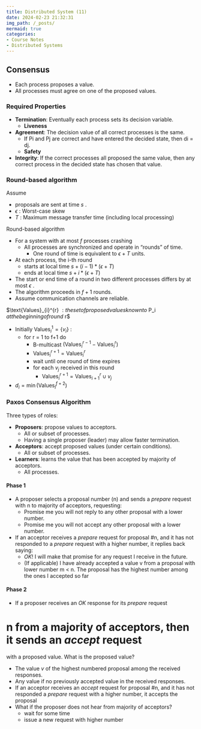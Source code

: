 ```yaml
---
title: Distributed System (11)
date: 2024-02-23 21:32:31
img_path: /_posts/
mermaid: true
categories:
- Course Notes
- Distributed Systems
---
```


## Consensus

- Each process proposes a value.
- All processes must agree on one of the proposed values.

### Required Properties

- **Termination**: Eventually each process sets its decision variable.
  - **Liveness**
- **Agreement**: The decision value of all correct processes is the same.
  - If Pi and Pj are correct and have entered the decided state, then di = dj.
  - **Safety**
- **Integrity**: If the correct processes all proposed the same value, then any correct process in the decided state has chosen that value.

### Round-based algorithm

Assume

- proposals are sent at time $s$ .
- $\epsilon$ : Worst-case skew
- $T$ : Maximum message transfer time (including local processing)

Round-based algorithm

- For a system with at most $f$ processes crashing
  - All processes are synchronized and operate in “rounds” of time.
    - One round of time is equivalent to $\epsilon + T$ units.
- At each process, the i-th round
  - starts at local time $s + (i -1)*(\epsilon + T)$
  - ends at local time $s + i*(\epsilon + T)$
- The start or end time of a round in two different processes differs by at most $\epsilon$ .
- The algorithm proceeds in $f+1$ rounds.
- Assume communication channels are reliable.

$\text{Values}_{i}^{r} $: the set of proposed values known to$ P_i $at the beginning of round$ r$

- Initially $\text{Values}_{i}^{1} = \{v_i\}$ :
  - for r = 1 to f+1 do
    - B-multicast $(\text{Values}_{i}^{r-1} - \text{Values}_{i}^{r})$
    - $\text{Values}_{i}^{r+1} = \text{Values}_{i}^{r}$
    - wait until one round of time expires
    - for each $v_j$ received in this round
      - $\text{Values}_{i}^{r+1} = \text{Values}_{i+1}^{r} \cup v_j$
- $d_i = \min(\text{Values}_{i}^{f+2})$

### Paxos Consensus Algorithm

Three types of roles:

- **Proposers**: propose values to acceptors.
  - All or subset of processes.
  - Having a single proposer (leader) may allow faster termination.
- **Acceptors**: accept proposed values (under certain conditions).
  - All or subset of processes.
- **Learners**: learns the value that has been accepted by majority of acceptors.
  - All processes.

<!-- #### Try 1: Single Phase

- A proposer multicasts its proposed value to a large enough set (larger than majority) of acceptors.
- An acceptor accepts the first proposed value it receives.
- If majority of acceptors have accepted the same value v, then v is the decided value.  -->

#### Phase 1

- A proposer selects a proposal number (n) and sends a *prepare*
request with n to majority of acceptors, requesting:
  - Promise me you will not reply to any other proposal with a lower
number.
  - Promise me you will not accept any other proposal with a lower
number.
- If an acceptor receives a *prepare* request for proposal #n, and it
has not responded to a *prepare* request with a higher number, it
replies back saying:
  - *OK*! I will make that promise for any request I receive in the future.
  - (If applicable) I have already accepted a value v from a proposal with lower number m < n. The proposal has the highest number among the ones I accepted so far

#### Phase 2

- If a proposer receives an *OK* response for its *prepare* request
# n from a majority of acceptors, then it sends an *accept* request
with a proposed value. What is the proposed value?
  - The value $v$ of the highest numbered proposal among the received
responses.
  - Any value if no previously accepted value in the received responses.
- If an acceptor receives an *accept* request for proposal #n, and it
has not responded a *prepare* request with a higher number, it
accepts the proposal
- What if the proposer does not hear from majority of acceptors?
  - wait for some time
  - issue a new request with higher
number

